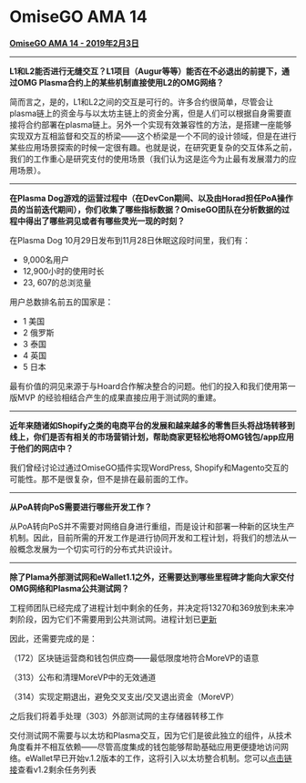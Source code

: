 # OmiseGO AMA 14
**[OmiseGO AMA 14 - 2019年2月3日]()**

***

**L1和L2能否进行无缝交互？L1项目（Augur等等）能否在不必退出的前提下，通过OMG Plasma合约上的某些机制直接使用L2的OMG网络？**

简而言之，是的，L1和L2之间的交互是可行的。许多合约很简单，尽管会让plasma链上的资金与与以太坊主链上的资金分离，但是人们可以根据自身需要直接将合约部署在plasma链上。另外一个实现有效兼容性的方法，是搭建一座能够实现双方互相监督和交互的桥梁——这个桥梁是一个不同的设计领域，但是在进行某些应用场景探索的时候一定很有趣。也就是说，在研究更复杂的交互体系之前，我们的工作重心是研究支付的使用场景（我们认为这是迄今为止最有发展潜力的应用场景）。

---

**在Plasma Dog游戏的运营过程中（在DevCon期间、以及由Horad担任PoA操作员的当前迭代期间），你们收集了哪些指标数据？OmiseGO团队在分析数据的过程中得出了哪些洞见或者有哪些灵光一现的时刻？**

在Plasma Dog 10月29日发布到11月28日休眠这段时间里，我们有：

- 9,000名用户
- 12,900小时的使用时长
- 23, 607的总浏览量

用户总数排名前五的国家是：

- 1 美国
- 2 俄罗斯
- 3 泰国
- 4 英国
- 5 日本

最有价值的洞见来源于与Hoard合作解决整合的问题。他们的投入和我们使用第一版MVP 的经验相结合产生的成果直接应用于测试网的重建。

---

**近年来随诸如Shopify之类的电商平台的发展和越来越多的零售巨头将战场转移到线上，你们是否有相关的市场营销计划，帮助商家更轻松地将OMG钱包/app应用于他们的网店中？**

我们曾经讨论过通过OmiseGO插件实现WordPress, Shopify和Magento交互的可能性。那不是很复杂，但不是排在最前面的工作。

---

**从PoA转向PoS需要进行哪些开发工作？**

从PoA转向PoS并不需要对网络自身进行重组，而是设计和部署一种新的区块生产机制。因此，目前所需的开发工作是进行协同开发和工程计划，将我们的想法从一般概念发展为一个切实可行的分布式共识设计。

---

**除了Plama外部测试网和eWallet1.1之外，还需要达到哪些里程碑才能向大家交付OMG网络和Plasma公共测试网？**

工程师团队已经完成了进程计划中剩余的任务，并决定将13270和369放到未来冲刺阶段，因为它们不需要用到公共测试网。进程计划已[更新](https://github.com/buildOMG/tracker/issues/28
)

因此，还需要完成的是：

（172）区块链运营商和钱包供应商——最低限度地符合MoreVP的语意

（313）公布和清理MoreVP中的无效通道

（314）实现定期退出，避免交叉支出/交叉退出资金（MoreVP）

之后我们将着手处理（303）外部测试网的主存储器转移工作

交付测试网不需要与以太坊和Plasma交互，因为它们是彼此独立的组件，从技术角度看并不相互依赖——尽管高度集成的钱包能够帮助基础应用更便捷地访问网络。eWallet早已开始v.1.2版本的工作，这将引入以太坊整合机制。您可以[点击链接](https://github.com/buildOMG/tracker/issues/35)查看v1.2剩余任务列表
